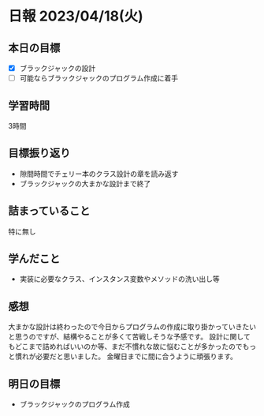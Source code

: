 # 日報 2023/04/18(火)

## 本日の目標
- [x] ブラックジャックの設計
- [ ] 可能ならブラックジャックのプログラム作成に着手

## 学習時間
3時間

## 目標振り返り
- 隙間時間でチェリー本のクラス設計の章を読み返す
- ブラックジャックの大まかな設計まで終了

## 詰まっていること
特に無し

## 学んだこと
- 実装に必要なクラス、インスタンス変数やメソッドの洗い出し等

## 感想
大まかな設計は終わったので今日からプログラムの作成に取り掛かっていきたいと思うのですが、結構やることが多くて苦戦しそうな予感です。
設計に関してもどこまで詰めればいいのか等、まだ不慣れな故に悩むことが多かったのでもっと慣れが必要だと思いました。
金曜日までに間に合うように頑張ります。

## 明日の目標
- ブラックジャックのプログラム作成
